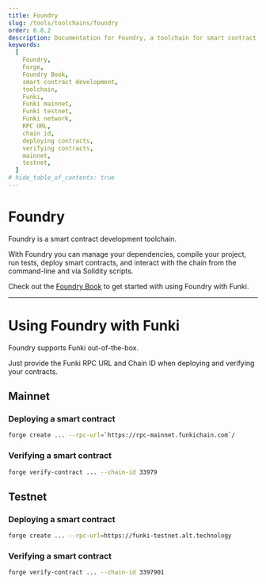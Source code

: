 ```yaml
---
title: Foundry
slug: /tools/toolchains/foundry
order: 6.8.2
description: Documentation for Foundry, a toolchain for smart contract development. Provides instructions on deploying and verifying contracts on Funki's mainnet and testnet using Foundry.
keywords:
  [
    Foundry,
    Forge,
    Foundry Book,
    smart contract development,
    toolchain,
    Funki,
    Funki mainnet,
    Funki testnet,
    Funki network,
    RPC URL,
    chain id,
    deploying contracts,
    verifying contracts,
    mainnet,
    testnet,
  ]
# hide_table_of_contents: true
---
```


# Foundry

Foundry is a smart contract development toolchain.

With Foundry you can manage your dependencies, compile your project, run tests, deploy smart contracts, and interact with the chain from the command-line and via Solidity scripts.

Check out the [Foundry Book](https://book.getfoundry.sh/) to get started with using Foundry with Funki.

---

# Using Foundry with Funki

Foundry supports Funki out-of-the-box.

Just provide the Funki RPC URL and Chain ID when deploying and verifying your contracts.

## Mainnet

### Deploying a smart contract

```bash
forge create ... --rpc-url=`https://rpc-mainnet.funkichain.com`/
```

### Verifying a smart contract

```bash
forge verify-contract ... --chain-id 33979
```

## Testnet

### Deploying a smart contract

```bash
forge create ... --rpc-url=https://funki-testnet.alt.technology
```

### Verifying a smart contract

```bash
forge verify-contract ... --chain-id 3397901
```
